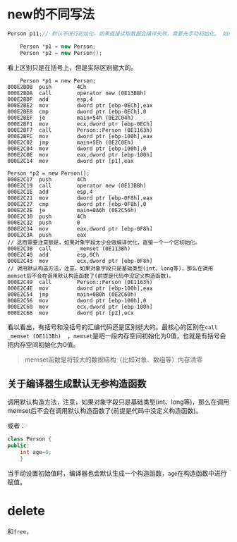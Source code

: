 # new的不同写法

```c++
Person p11;// 默认不进行初始化，如果直接读取数据会编译失败，需要先手动初始化。 如果在全局区，会对对象字段进行初始化0值。	

	Person *p1 = new Person;
	Person *p2 = new Person();
```

看上区别只是在括号上，但是实际区别挺大的。

```assembly
	Person *p1 = new Person;
000E2BD8  push        4Ch  
000E2BDA  call        operator new (0E13BBh)  
000E2BDF  add         esp,4  
000E2BE2  mov         dword ptr [ebp-0ECh],eax  
000E2BE8  cmp         dword ptr [ebp-0ECh],0  
000E2BEF  je          main+54h (0E2C04h)  
000E2BF1  mov         ecx,dword ptr [ebp-0ECh]  
000E2BF7  call        Person::Person (0E1163h)  
000E2BFC  mov         dword ptr [ebp-100h],eax  
000E2C02  jmp         main+5Eh (0E2C0Eh)  
000E2C04  mov         dword ptr [ebp-100h],0  
000E2C0E  mov         eax,dword ptr [ebp-100h]  
000E2C14  mov         dword ptr [p1],eax  

Person *p2 = new Person();
000E2C17  push        4Ch  
000E2C19  call        operator new (0E13BBh)  
000E2C1E  add         esp,4  
000E2C21  mov         dword ptr [ebp-0F8h],eax  
000E2C27  cmp         dword ptr [ebp-0F8h],0  
000E2C2E  je          main+0A6h (0E2C56h)  
000E2C30  push        4Ch  
000E2C32  push        0  
000E2C34  mov         eax,dword ptr [ebp-0F8h]  
000E2C3A  push        eax  
// 这而需要注意额是，如果对象字段太少会做编译优化，直接一个一个区初始化。
000E2C3B  call        _memset (0E113Bh)  
000E2C40  add         esp,0Ch  
000E2C43  mov         ecx,dword ptr [ebp-0F8h]  
// 调用默认构造方法，注意，如果对象字段只是基础类型(int、long等)，那么在调用memset后不会在调用默认构造函数了(前提是代码中没定义构造函数)。
000E2C49  call        Person::Person (0E1163h)  
000E2C4E  mov         dword ptr [ebp-100h],eax  
000E2C54  jmp         main+0B0h (0E2C60h)  
000E2C56  mov         dword ptr [ebp-100h],0  
000E2C60  mov         ecx,dword ptr [ebp-100h]  
000E2C66  mov         dword ptr [p2],ecx  
```

看以看出，有括号和没括号的汇编代码还是区别挺大的。最核心的区别在`call        _memset (0E113Bh)  `，`memset`是吧一段内存空间初始化为0值，也就是有括号会把内存空间初始化为0值。

>  memset函数是将较大的数据结构（比如对象、数组等）内存清零

## 关于编译器生成默认无参构造函数

调用默认构造方法，注意，如果对象字段只是基础类型(int、long等)，那么在调用memset后不会在调用默认构造函数了(前提是代码中没定义构造函数)。

或者：

```c++
class Person {
public:
	int age=0;
	}
```

当手动设置初始值时，编译器也会默认生成一个构造函数，`age`在构造函数中进行赋值。



# delete

和`free`，
